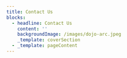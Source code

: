 ```yaml
---
title: Contact Us
blocks:
  - headline: Contact Us
    content: ''
    backgroundImage: /images/dojo-arc.jpeg
    _template: coverSection
  - _template: pageContent
---
```


